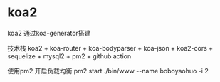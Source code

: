 # koa2
koa2 通过koa-generator搭建

技术栈 koa2 + koa-router + koa-bodyparser + koa-json + koa2-cors + sequelize + mysql2 + pm2 + github action

使用pm2 开启负载均衡 pm2 start ./bin/www --name boboyaohuo -i 2